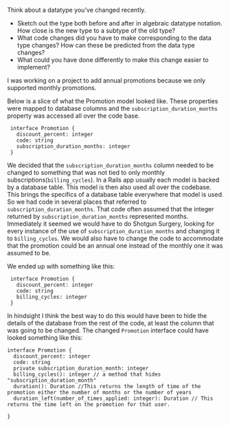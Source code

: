 Think about a datatype you've changed recently.

- Sketch out the type both before and after in algebraic datatype notation. How close is the new type to a subtype of the old type?
- What code changes did you have to make corresponding to the data type changes? How can these be predicted from the data type changes?
- What could you have done differently to make this change easier to implement?


I was working on a project to add annual promotions because we only supported monthly promotions.

Below is a slice of what the Promotion model looked like. These properties were mapped to database columns and the `subscription_duration_months` property was accessed all over the code base.

```
 interface Promotion {
   discount_percent: integer
   code: string
   subscription_duration_months: integer
 }
```

We decided that the `subscription_duration_months` column needed to be changed to something that was not tied to only monthly subscriptions(`billing_cycles`). In a Rails app usually each model is backed by a database table.
This model is then also used all over the codebase. This brings the specifics of a database table everywhere that model is used. So we had code in several places that referred to `subscription_duration_months`.
That code often assumed that the integer returned by `subscription_duration_months` represented months. Immediately it seemed we would have to do Shotgun Surgery, looking for every instance of the use of `subscription_duration_months` and
changing it to `billing_cycles`. We would also have to change the code to accommodate that the promotion could be an annual one instead of the monthly one it was assumed to be.

We ended up with something like this:

```
 interface Promotion {
   discount_percent: integer
   code: string
   billing_cycles: integer
 }
 ```

In hindsight I think the best way to do this would have been to hide the details of the database from the rest of the code, at least the column that was going to be changed. The changed `Promotion` interface could have looked something like this:

 ```
 interface Promotion {
   discount_percent: integer
   code: string
   private subscription_duration_month: integer
   billing_cycles(): integer // a method that hides "subscription_duration_month"
   duration(): Duration //This returns the length of time of the promotion either the number of months or the number of years
   duration_left(number_of_times_applied: integer): Duration // This returns the time left on the promotion for that user.

 }

```